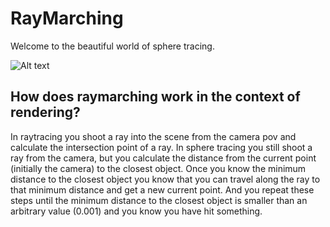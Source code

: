 # RayMarching

Welcome to the beautiful world of sphere tracing.

![Alt text](Readme/FractalsSmooth.gif)

## How does raymarching work in the context of rendering?

In raytracing you shoot a ray into the scene from the camera pov and calculate the intersection point of a ray. In sphere tracing you still shoot a ray from the camera, but you calculate the distance from the current point (initially the camera) to the closest object. Once you know the minimum distance to the closest object you know that you can travel along the ray to that minimum distance and get a new current point. And you repeat these steps until the minimum distance to the closest object is smaller than an arbitrary value (0.001) and you know you have hit something.
